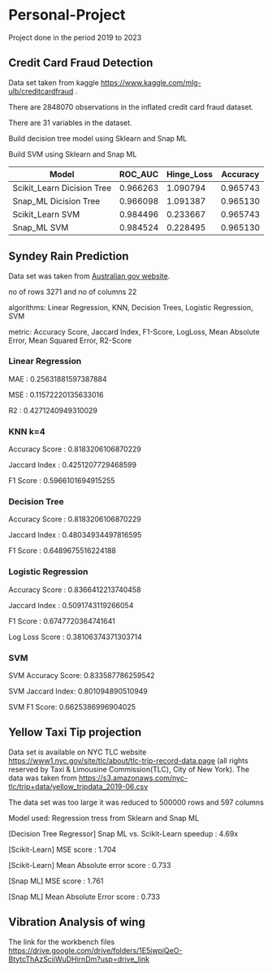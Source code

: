# Personal-Project
Project done in the period 2019 to 2023
## Credit Card Fraud Detection 
Data set taken from kaggle  https://www.kaggle.com/mlg-ulb/creditcardfraud .  

There are 2848070 observations in the inflated credit card fraud dataset.

There are 31 variables in the dataset.

Build decision tree model using Sklearn and Snap ML

Build SVM using Sklearn and Snap ML

|  Model   | ROC_AUC | Hinge_Loss | Accuracy | 
|----------|----------|----------|------------|
|Scikit_Learn Dicision Tree|0.966263 | 1.090794 | 0.965743 |
| Snap_ML Dicision Tree | 0.966098 | 1.091387 | 0.965130 |
| Scikit_Learn SVM | 0.984496 |  0.233667 | 0.965743  |
| Snap_ML SVM | 0.984524 | 0.228495 | 0.965130 |

## Syndey Rain Prediction
Data set was taken from [Australian gov website](http://www.bom.gov.au/). 

no of rows 3271 and no of columns  22

algorithms: Linear Regression, KNN, Decision Trees, Logistic Regression, SVM 

metric: Accuracy Score, Jaccard Index, F1-Score, LogLoss, Mean Absolute Error, Mean Squared Error, R2-Score
### Linear Regression
MAE : 0.25631881597387884

MSE : 0.11572220135633016

R2 : 0.4271240949310029
### KNN k=4
Accuracy Score : 0.8183206106870229

Jaccard Index : 0.4251207729468599

F1 Score : 0.5966101694915255
### Decision Tree 
Accuracy Score : 0.8183206106870229

Jaccard Index : 0.48034934497816595

F1 Score : 0.6489675516224188
### Logistic Regression
Accuracy Score : 0.8366412213740458

Jaccard Index : 0.5091743119266054

F1 Score : 0.6747720364741641

Log Loss Score : 0.38106374371303714
### SVM
SVM Accuracy Score:  0.833587786259542

SVM Jaccard Index:  0.801094890510949

SVM F1 Score:  0.6625386996904025
## Yellow Taxi Tip projection
Data set is available on  NYC TLC website https://www1.nyc.gov/site/tlc/about/tlc-trip-record-data.page (all rights reserved by Taxi & Limousine Commission(TLC), City of New York). The data was taken from https://s3.amazonaws.com/nyc-tlc/trip+data/yellow_tripdata_2019-06.csv

The data set was too large it was reduced to 500000 rows and 597 columns

Model used: Regression tress from Sklearn and Snap ML

[Decision Tree Regressor] Snap ML vs. Scikit-Learn speedup : 4.69x 

[Scikit-Learn] MSE score : 1.704

[Scikit-Learn] Mean Absolute error score : 0.733

[Snap ML] MSE score : 1.761

[Snap ML] Mean Absolute Error score : 0.733
## Vibration Analysis of wing
The link for the workbench files https://drive.google.com/drive/folders/1E5jwpiQeO-BtytcThAzSciiWuDHirnDm?usp=drive_link

##
